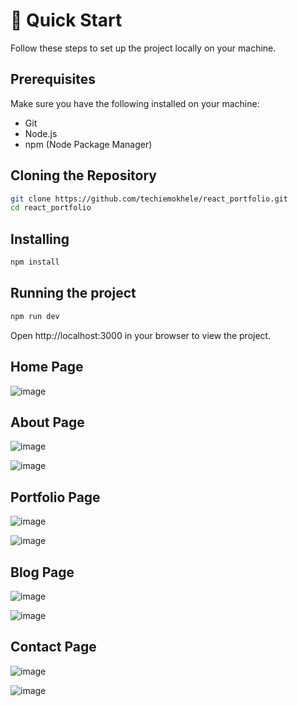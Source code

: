 # 🤸 Quick Start

Follow these steps to set up the project locally on your machine.

## Prerequisites

Make sure you have the following installed on your machine:

- Git
- Node.js
- npm (Node Package Manager)

## Cloning the Repository

```bash
git clone https://github.com/techiemokhele/react_portfolio.git
cd react_portfolio
```

## Installing

```bash
npm install
```

## Running the project

```bash
npm run dev
```

Open http://localhost:3000 in your browser to view the project.

## Home Page

![image](https://github.com/techiemokhele/react_portfolio/assets/67394147/520b57b9-28c3-4052-b866-809653378b90)

## About Page

![image](https://github.com/techiemokhele/react_portfolio/assets/67394147/db7fe045-006a-41df-8c69-dc5be9759000)

![image](https://github.com/techiemokhele/react_portfolio/assets/67394147/f96d9006-dec5-4719-8cfb-2e58df4540ab)

## Portfolio Page

![image](https://github.com/techiemokhele/react_portfolio/assets/67394147/c381257d-55e4-49cc-9c7a-90589a02e76b)

![image](https://github.com/techiemokhele/react_portfolio/assets/67394147/059a2213-f88c-4fd5-b411-5d7064e55c2b)

## Blog Page

![image](https://github.com/techiemokhele/react_portfolio/assets/67394147/e17fea47-372f-4769-aa0f-c641335f9dbc)

![image](https://github.com/techiemokhele/react_portfolio/assets/67394147/403cfa8a-6184-4b8e-ba9e-c31e530efe43)

## Contact Page

![image](https://github.com/techiemokhele/react_portfolio/assets/67394147/3762f570-0054-4321-958f-c3c33f2dbb07)

![image](https://github.com/techiemokhele/react_portfolio/assets/67394147/a9533c26-fd90-468b-8f9a-c6c6083c7782)

